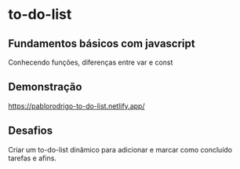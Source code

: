 # to-do-list

## Fundamentos básicos com javascript

Conhecendo funções, diferenças entre var e const


## Demonstração

https://pablorodrigo-to-do-list.netlify.app/

## Desafios

Criar um to-do-list dinâmico para adicionar e marcar como concluído tarefas e afins.
